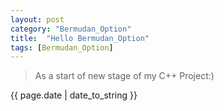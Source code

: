 ```yaml
---
layout: post
category: "Bermudan_Option"
title:  "Hello Bermudan_Option"
tags: [Bermudan_Option]
---
```

> As a start of new stage of my C++ Project:)
<p>{{ page.date | date_to_string }}</p>
